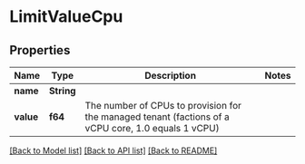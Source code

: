 # LimitValueCpu

## Properties

Name | Type | Description | Notes
------------ | ------------- | ------------- | -------------
**name** | **String** |  | 
**value** | **f64** | The number of CPUs to provision for the managed tenant (factions of a vCPU core, 1.0 equals 1 vCPU) | 

[[Back to Model list]](../README.md#documentation-for-models) [[Back to API list]](../README.md#documentation-for-api-endpoints) [[Back to README]](../README.md)


